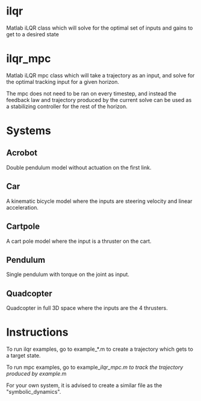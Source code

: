 # ilqr
Matlab iLQR class which will solve for the optimal set of inputs and gains to get to a desired state

# ilqr_mpc
Matlab iLQR mpc class which will take a trajectory as an input, and solve for the optimal tracking input for a given horizon.

The mpc does not need to be ran on every timestep, and instead the feedback law and trajectory produced by the current solve can be used as a stabilizing controller for the rest of the horizon.

# Systems
## Acrobot
Double pendulum model without actuation on the first link.

## Car
A kinematic bicycle model where the inputs are steering velocity and linear acceleration.

## Cartpole
A cart pole model where the input is a thruster on the cart.

## Pendulum
Single pendulum with torque on the joint as input.

## Quadcopter
Quadcopter in full 3D space where the inputs are the 4 thrusters.

# Instructions
To run ilqr examples, go to example_*.m to create a trajectory which gets to a target state.

To run mpc examples, go to example_*_ilqr_mpc.m to track the trajectory produced by example_*.m

For your own system, it is advised to create a similar file as the "symbolic_dynamics".



